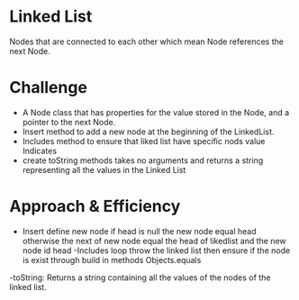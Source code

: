 # Linked List
Nodes that are connected to each other which mean Node references the next Node.

# Challenge
 
- A Node class that has properties for the value stored in the Node,
and a pointer to the next Node.
- Insert method to add a new node at the beginning of the LinkedList.
- Includes method to ensure that liked list have specific nods value Indicates 
- create  toString  methods takes  no arguments and returns a string representing all the values in the Linked List


# Approach & Efficiency 

- Insert
define new node if head is null the new node equal head otherwise the next of new node equal the head of likedlist and the new node id head
-Includes
loop throw the linked list then ensure if the node is exist through build in methods Objects.equals

-toString: Returns a string containing all the values of the nodes of the linked list.